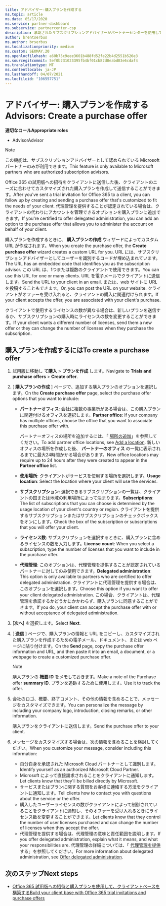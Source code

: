 ```yaml
---
title: アドバイザー-購入プランを作成する
ms.topic: article
ms.date: 05/17/2020
ms.service: partner-dashboard
ms.subservice: partnercenter-csp
description: 承認されたサブスクリプションアドバイザーがパートナーセンターを使用して購入プランとカスタム URL を作成し、Office 365 の試用版への招待に含める方法について説明します。
author: brentserbus
ms.author: brserbus
ms.localizationpriority: medium
ms.custom: SEOMAY.20
ms.openlocfilehash: a60b75c9eee3601b488fd52fe22b4d2551b526e3
ms.sourcegitcommit: 5ef0b231023395fb4bf01cb82d0eabd83e6cdaf4
ms.translationtype: MT
ms.contentlocale: ja-JP
ms.lasthandoff: 04/07/2021
ms.locfileid: "106557751"
---
```

# <a name="advisors-create-a-purchase-offer"></a><span data-ttu-id="c1127-103">アドバイザー: 購入プランを作成する</span><span class="sxs-lookup"><span data-stu-id="c1127-103">Advisors: Create a purchase offer</span></span>

 
<span data-ttu-id="c1127-104">**適切なロール**</span><span class="sxs-lookup"><span data-stu-id="c1127-104">**Appropriate roles**</span></span>

- <span data-ttu-id="c1127-105">Advisor</span><span class="sxs-lookup"><span data-stu-id="c1127-105">Advisor</span></span>


> [!NOTE]
> <span data-ttu-id="c1127-106">この機能は、サブスクリプションアドバイザーとして認められている Microsoft パートナーのみが利用できます。</span><span class="sxs-lookup"><span data-stu-id="c1127-106">This feature is only available to Microsoft partners who are authorized subscription advisors.</span></span>

<span data-ttu-id="c1127-107">Office 365 の試用版への招待をクライアントに送信した後、クライアントのニーズに合わせてカスタマイズされた購入プランを作成して送信することができます。</span><span class="sxs-lookup"><span data-stu-id="c1127-107">After you've sent a trial invitation for Office 365 to a client, you can follow up by creating and sending a purchase offer that's customized to fit the needs of your client.</span></span> <span data-ttu-id="c1127-108">代理管理を提供することが認定されている場合は、クライアントの代わりにアカウントを管理できるオプションを購入プランに追加できます。</span><span class="sxs-lookup"><span data-stu-id="c1127-108">If you're certified to offer delegated administration, you can add an option to the purchase offer that allows you to administer the account on behalf of your client.</span></span>

<span data-ttu-id="c1127-109">購入プランを作成するときに、 **購入プランの作成** ウィザードによってカスタム URL が作成されます。</span><span class="sxs-lookup"><span data-stu-id="c1127-109">When you create the purchase offer, the **Create purchase offer** wizard creates a custom URL for you.</span></span> <span data-ttu-id="c1127-110">URL には、サブスクリプションアドバイザーとしてユーザーを識別するコードが埋め込まれています。</span><span class="sxs-lookup"><span data-stu-id="c1127-110">The URL has an embedded code that identifies you as the subscription advisor.</span></span> <span data-ttu-id="c1127-111">この URL は、1つまたは複数のクライアントで使用できます。</span><span class="sxs-lookup"><span data-stu-id="c1127-111">You can use this URL for one or many clients.</span></span> <span data-ttu-id="c1127-112">URL を電子メールでクライアントに送信します。</span><span class="sxs-lookup"><span data-stu-id="c1127-112">Send the URL to your client in an email.</span></span> <span data-ttu-id="c1127-113">または、web サイトに URL を投稿することもできます。</span><span class="sxs-lookup"><span data-stu-id="c1127-113">Or, you can post the URL on your website.</span></span> <span data-ttu-id="c1127-114">クライアントがオファーを受け入れると、クライアントの購入に関連付けられます。</span><span class="sxs-lookup"><span data-stu-id="c1127-114">If your client accepts the offer, you are associated with your client's purchase.</span></span>

<span data-ttu-id="c1127-115">クライアントで使用するライセンスの数が異なる場合は、新しいプランを送信するか、サブスクリプションの購入時にライセンスの数を変更することができます。</span><span class="sxs-lookup"><span data-stu-id="c1127-115">If your client wants a different number of licenses, send them a new offer or they can change the number of licenses when they purchase the subscription.</span></span>

## <a name="to-create-a-purchase-offer"></a><span data-ttu-id="c1127-116">購入プランを作成するには</span><span class="sxs-lookup"><span data-stu-id="c1127-116">To create a purchase offer</span></span>

1. <span data-ttu-id="c1127-117">試用版に移動し **て購入**  >  **プランを作成** します。</span><span class="sxs-lookup"><span data-stu-id="c1127-117">Navigate to **Trials and purchase offers** > **Create offer**.</span></span>

2. <span data-ttu-id="c1127-118">[ **購入プランの作成** ] ページで、追加する購入プランのオプションを選択します。</span><span class="sxs-lookup"><span data-stu-id="c1127-118">On the **Create purchase offer** page, select the purchase offer options that you want to include:</span></span>

    - <span data-ttu-id="c1127-119">**パートナーオフィス**: 会社に複数の事業所がある場合は、この購入プランに関連付けるオフィスを選択します。</span><span class="sxs-lookup"><span data-stu-id="c1127-119">**Partner office**: If your company has multiple offices, choose the office that you want to associate this purchase offer with.</span></span>

        <span data-ttu-id="c1127-120">パートナーオフィスの場所を追加するには、「 [場所の追加](manage-locations.md)」を参照してください。</span><span class="sxs-lookup"><span data-stu-id="c1127-120">To add partner office locations, see [Add a location](manage-locations.md).</span></span> <span data-ttu-id="c1127-121">新しいオフィスの場所を作成した後、 **パートナーのオフィス** の一覧に表示されるまでに最大24時間かかる場合があります。</span><span class="sxs-lookup"><span data-stu-id="c1127-121">New office locations may require up to 24 hours after they were created to appear in the **Partner office** list.</span></span>

    - <span data-ttu-id="c1127-122">**使用場所**: クライアントがサービスを使用する場所を選択します。</span><span class="sxs-lookup"><span data-stu-id="c1127-122">**Usage location**: Select the location where your client will use the services.</span></span>
    - <span data-ttu-id="c1127-123">**サブスクリプション**: 選択できるサブスクリプションの一覧は、クライアントの国または地域の利用場所によって決まります。</span><span class="sxs-lookup"><span data-stu-id="c1127-123">**Subscriptions**: The list of subscriptions that you can choose is determined by the usage location of your client's country or region.</span></span> <span data-ttu-id="c1127-124">クライアントを提供するサブスクリプションまたはサブスクリプションのチェックボックスをオンにします。</span><span class="sxs-lookup"><span data-stu-id="c1127-124">Check the box of the subscription or subscriptions that you will offer your client.</span></span>
    - <span data-ttu-id="c1127-125">**ライセンス数**: サブスクリプションを選択するときに、購入プランに含めるライセンスの数を入力します。</span><span class="sxs-lookup"><span data-stu-id="c1127-125">**License count**: When you select a subscription, type the number of licenses that you want to include in the purchase offer.</span></span>
    - <span data-ttu-id="c1127-126">**代理管理**: このオプションは、代理管理を提供することが認定されているパートナーに対してのみ使用できます。</span><span class="sxs-lookup"><span data-stu-id="c1127-126">**Delegated administration**: This option is only available to partners who are certified to offer delegated administration.</span></span> <span data-ttu-id="c1127-127">クライアントに代理管理を提供する場合は、このオプションを選択します。</span><span class="sxs-lookup"><span data-stu-id="c1127-127">Choose this option if you want to offer your client delegated administration.</span></span> <span data-ttu-id="c1127-128">この場合、クライアントは、代理管理を承諾するかどうかにかかわらず、購入プランに同意することができます。</span><span class="sxs-lookup"><span data-stu-id="c1127-128">If you do, your client can accept the purchase offer with or without acceptance of delegated administration.</span></span>

3. <span data-ttu-id="c1127-129">**[次へ]** を選択します。</span><span class="sxs-lookup"><span data-stu-id="c1127-129">Select **Next**.</span></span>

4. <span data-ttu-id="c1127-130">[ **送信** ] ページで、購入プランの情報と URL をコピーし、カスタマイズされた購入プランを作成するための電子メール、ドキュメント、または web ページに貼り付けます。</span><span class="sxs-lookup"><span data-stu-id="c1127-130">On the **Send** page, copy the purchase offer information and URL, and then paste it into an email, a document, or a webpage to create a customized purchase offer.</span></span>

    > [!NOTE]
    > <span data-ttu-id="c1127-131">購入プランの **概要 ID** をメモしておきます。</span><span class="sxs-lookup"><span data-stu-id="c1127-131">Make a note of the Purchase offer **summary ID**.</span></span> <span data-ttu-id="c1127-132">プランを追跡するために使用します。</span><span class="sxs-lookup"><span data-stu-id="c1127-132">Use it to track the offer.</span></span>

5. <span data-ttu-id="c1127-133">会社のロゴ、概要、終了コメント、その他の情報を含めることで、メッセージをカスタマイズできます。</span><span class="sxs-lookup"><span data-stu-id="c1127-133">You can personalize the message by including your company logo, introduction, closing remarks, or other information.</span></span>

    <span data-ttu-id="c1127-134">購入プランをクライアントに送信します。</span><span class="sxs-lookup"><span data-stu-id="c1127-134">Send the purchase offer to your client.</span></span>

6. <span data-ttu-id="c1127-135">メッセージをカスタマイズする場合は、次の情報を含めることを検討してください。</span><span class="sxs-lookup"><span data-stu-id="c1127-135">When you customize your message, consider including this information:</span></span>

    - <span data-ttu-id="c1127-136">自分自身を承認された Microsoft Cloud パートナーとして識別します。</span><span class="sxs-lookup"><span data-stu-id="c1127-136">Identify yourself as an authorized Microsoft Cloud Partner.</span></span>
    - <span data-ttu-id="c1127-137">Microsoft によって直接請求されることをクライアントに通知します。</span><span class="sxs-lookup"><span data-stu-id="c1127-137">Let clients know that they'll be billed directly by Microsoft.</span></span>
    - <span data-ttu-id="c1127-138">サービスまたはプランに関する質問をお客様に連絡する方法をクライアントに通知します。</span><span class="sxs-lookup"><span data-stu-id="c1127-138">Tell clients how to contact you with questions about the service or the offer.</span></span>
    - <span data-ttu-id="c1127-139">購入したユーザーライセンスの数がクライアントによって制御されていることをクライアントに通知し、そのオファーを受け入れるときにライセンス数を変更することができます。</span><span class="sxs-lookup"><span data-stu-id="c1127-139">Let clients know that they control the number of user licenses purchased and can change the number of licenses when they accept the offer.</span></span>
    - <span data-ttu-id="c1127-140">代理管理を提供する場合は、代理管理の意味と責任範囲を説明します。</span><span class="sxs-lookup"><span data-stu-id="c1127-140">If you offer delegated administration, explain what it means, and what your responsibilities are.</span></span> <span data-ttu-id="c1127-141">代理管理の詳細については、「 [代理管理を提供](customers-revoke-admin-privileges.md)する」を参照してください。</span><span class="sxs-lookup"><span data-stu-id="c1127-141">For more information about delegated administration, see [Offer delegated administration](customers-revoke-admin-privileges.md).</span></span>

## <a name="next-steps"></a><span data-ttu-id="c1127-142">次のステップ</span><span class="sxs-lookup"><span data-stu-id="c1127-142">Next steps</span></span>

- [<span data-ttu-id="c1127-143">Office 365 試用版への招待と購入プランを使用して、クライアントベースを構築する</span><span class="sxs-lookup"><span data-stu-id="c1127-143">Build your client base with Office 365 trial invitations and purchase offers</span></span>](advisors-build-your-business.md)
